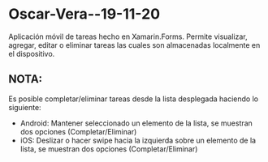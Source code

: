 # Oscar-Vera--19-11-20

Aplicación móvil de tareas hecho en Xamarin.Forms. Permite visualizar, agregar, editar o eliminar tareas las cuales son almacenadas localmente en el dispositivo.
## NOTA:

Es posible completar/eliminar tareas desde la lista desplegada haciendo lo siguiente:

  * Android: Mantener seleccionado un elemento de la lista, se muestran dos opciones (Completar/Eliminar)
  * iOS: Deslizar o hacer swipe hacia la izquierda sobre un elemento de la lista, se muestran dos opciones (Completar/Eliminar)
  
